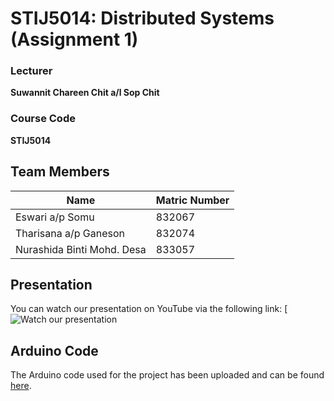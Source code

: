 # STIJ5014: Distributed Systems (Assignment 1)

### Lecturer
**Suwannit Chareen Chit a/l Sop Chit**

### Course Code
**STIJ5014**

## Team Members

| Name                      | Matric Number |
|---------------------------|---------------|
| Eswari a/p Somu            | 832067        |
| Tharisana a/p Ganeson      | 832074        |
| Nurashida Binti Mohd. Desa | 833057        |

## Presentation

You can watch our presentation on YouTube via the following link:
[![Watch our presentation](https://www.youtube.com/watch?v=VNhZuid-m0w&feature=youtu.be)

## Arduino Code

The Arduino code used for the project has been uploaded and can be found [here](https://github.com/eswarisomu/ASIGNMENT-1---STIJ5014-DISTRIBUTED-SYSTEMS/blob/main/Assignment1.ino).
